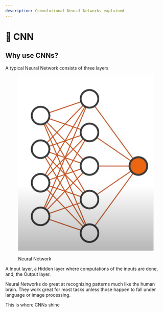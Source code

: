 ```yaml
---
description: Convolutional Neural Networks explained
---
```


# 📓 CNN

## Why use CNNs?

A typical Neural Network consists of three layers

<figure><img src="../../.gitbook/assets/image (1).png" alt=""><figcaption><p>Neural Network</p></figcaption></figure>

A Input layer, a Hidden layer where computations of the inputs are done, and,  the Output layer.

Neural Networks do great at recognizing patterns much like the human brain. They work great for most tasks unless those happen to fall under language or image processing.

This is where CNNs shine
